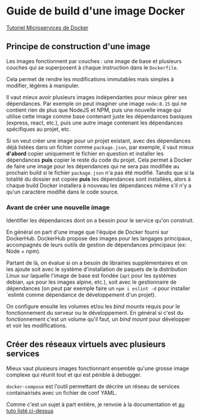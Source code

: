 # Guide de build d'une image Docker

[Tutoriel Microservices de Docker](https://training.play-with-docker.com/microservice-orchestration/)

## Principe de construction d'une image

Les images fonctionnent par couches : une image de base et plusieurs couches qui se superposent à chaque instruction dans le `Dockerfile`.

Cela permet de rendre les modifications immutables mais simples à modifier, légères à manipuler.

Il vaut mieux avoir plusieurs images indépendantes pour mieux gérer ses dépendances. Par exemple on peut imaginer une image `node:8.15` qui ne contient rien de plus que NodeJS et NPM, puis une nouvelle image qui utilise cette image comme base contenant juste les dépendances basiques (express, react, etc.), puis une autre image contenant les dépendances spécifiques au projet, etc.

Si on veut créer une image pour un projet existant, avec des dépendances déjà listées dans un fichier comme `package.json`, par exemple, il vaut mieux **d'abord** copier uniquement le fichier en question et installer les dépendances **puis** copier le reste du code du projet. Cela permet à Docker de faire une image pour les dépendances qui ne sera pas modifiée au prochain build si le fichier `package.json` n'a pas été modifié. Tandis que si la totalité du dossier est copiée **puis** les dépendances sont installées, alors à chaque build Docker installera à nouveau les dépendances même s'il n'y a qu'un caractère modifié dans le code source.

### Avant de créer une nouvelle image

Identifier les dépendances dont on a besoin pour le service qu'on construit.

En général on part d'une image que l'équipe de Docker fourni sur DockerHub. DockerHub propose des images pour les langages principaux, accompagnés de leurs outils de gestion de dépendances principaux (ex: Node + npm).

Partant de là, on évalue si on a besoin de librairies supplémentaires et on les ajoute soit avec le système d'installation de paquets de la distribution Linux sur laquelle l'image de base est fondée (`apt` pour les systèmes debian, `apk` pour les images alpine, etc.), soit avec le gestionnaire de dépendances (on peut par exemple faire un `npm i eslint -d` pour installer `eslintè comme dépendance de développement d'un projet).

On configure ensuite les volumes et/ou les *bind mounts* requis pour le fonctionnement du serveur ou le développement. En général si c'est du fonctionnement c'est un volume qu'il faut, un *bind mount* pour développer et voir les modifications.

## Créer des réseaux virtuels avec plusieurs services

Mieux vaut plusieurs images fonctionnant ensemble qu'une grosse image complexe qui réunit tout et qui est pénible à debugger.

`docker-compose` est l'outil permettant de décrire un réseau de services containairisés avec un fichier de conf YAML.

Comme c'est un sujet à part entière, je renvoie à la documentation et [au tuto listé ci-dessus](https://training.play-with-docker.com/microservice-orchestration/)